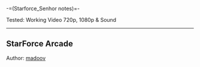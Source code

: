 -=(Starforce_Senhor notes)=-

Tested: Working Video 720p, 1080p & Sound

___
## StarForce Arcade

Author: [madoov](https://github.com/madoov/MiSTer-StarForce)
